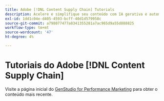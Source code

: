 ```yaml
---
title: Adobe [!DNL Content Supply Chain] Tutorials
description: Acelere e simplifique seu conteúdo com IA gerativa e automação inteligente. A cadeia de fornecimento de conteúdo do Adobe é uma solução completa que permite planejar, criar, entregar e analisar o conteúdo.
exl-id: 1dd1c04e-d405-4593-bcff-40d1d579958c
source-git-commit: a798077477a8341355281a7ac965d9a55d888825
workflow-type: tm+mt
source-wordcount: '47'
ht-degree: 4%

---
```


# Tutoriais do Adobe [!DNL Content Supply Chain]

Visite a página inicial do [GenStudio for Performance Marketing](https://experienceleague.adobe.com/en/browse/genstudio-for-performance-marketing) para obter o conteúdo mais recente.

